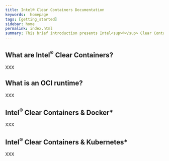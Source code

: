```yaml
---
title: Intel® Clear Containers Documentation
keywords:  homepage
tags: [getting_started]
sidebar: home
permalink: index.html
summary: This brief introduction presents Intel<sup>®</sup> Clear Containers and help you understand what it's all about. Other topics in this documentation contain additional information about setting up Intel<sup>®</sup> Clear Containers with Docker* and Kubernetes* along with a plethora of details for system administrators and developers.
---
```


## What are Intel<sup>®</sup> Clear Containers?

XXX

## What is an OCI runtime?

XXX

## Intel<sup>®</sup> Clear Containers & Docker*

XXX

## Intel<sup>®</sup> Clear Containers & Kubernetes*

XXX
